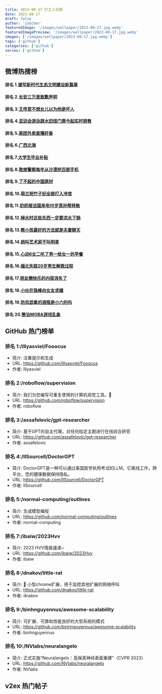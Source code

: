 ```yaml
---
title: 2023-08-17 打工人日报
date: 2023-08-17
draft: false
author: 'jobcher'
featuredImage: '/images/wallpaper/2023-08-17.jpg.webp'
featuredImagePreview: '/images/wallpaper/2023-08-17.jpg.webp'
images: ['/images/wallpaper/2023-08-17.jpg.webp']
tags: ['github']
categories: ['github']
series: ['github']
---
```


## 微博热搜榜

#### 排名 1.[谱写新时代生态文明建设新篇章](https://s.weibo.com/weibo?q=谱写新时代生态文明建设新篇章)
#### 排名 2.[长安三万里致歉声明](https://s.weibo.com/weibo?q=长安三万里致歉声明)
#### 排名 3.[王传君不想女儿以为他是坏人](https://s.weibo.com/weibo?q=王传君不想女儿以为他是坏人)
#### 排名 4.[亚运会游泳跳水田径门票今起实时销售](https://s.weibo.com/weibo?q=亚运会游泳跳水田径门票今起实时销售)
#### 排名 5.[美团外卖直播好香](https://s.weibo.com/weibo?q=美团外卖直播好香)
#### 排名 6.[广西北海](https://s.weibo.com/weibo?q=广西北海)
#### 排名 7.[大学生毕业补贴](https://s.weibo.com/weibo?q=大学生毕业补贴)
#### 排名 8.[敦煌警察每年从沙漠挖百部手机](https://s.weibo.com/weibo?q=敦煌警察每年从沙漠挖百部手机)
#### 排名 9.[了不起的中国原材](https://s.weibo.com/weibo?q=了不起的中国原材)
#### 排名 10.[萌兰把竹子妃全部打入冷宫](https://s.weibo.com/weibo?q=萌兰把竹子妃全部打入冷宫)
#### 排名 11.[奶奶接法国来电10岁乖孙帮转账](https://s.weibo.com/weibo?q=奶奶接法国来电10岁乖孙帮转账)
#### 排名 12.[焯水时这些东西一定要凉水下锅](https://s.weibo.com/weibo?q=焯水时这些东西一定要凉水下锅)
#### 排名 13.[教小孩最好的方法就是夫妻聊天](https://s.weibo.com/weibo?q=教小孩最好的方法就是夫妻聊天)
#### 排名 14.[她叫艺术家不叫明星](https://s.weibo.com/weibo?q=她叫艺术家不叫明星)
#### 排名 15.[心动6女二吃了男一给女一的早餐](https://s.weibo.com/weibo?q=心动6女二吃了男一给女一的早餐)
#### 排名 16.[缅北失联20岁男生解救过程](https://s.weibo.com/weibo?q=缅北失联20岁男生解救过程)
#### 排名 17.[朋友圈快乐的内容消失了](https://s.weibo.com/weibo?q=朋友圈快乐的内容消失了)
#### 排名 18.[小伙在珠峰向女友求婚](https://s.weibo.com/weibo?q=小伙在珠峰向女友求婚)
#### 排名 19.[防风邶拿的酒瓶是小六的吗](https://s.weibo.com/weibo?q=防风邶拿的酒瓶是小六的吗)
#### 排名 20.[整治MOBA游戏乱象](https://s.weibo.com/weibo?q=整治MOBA游戏乱象)
## GitHub 热门榜单

### 排名 1:/lllyasviel/Fooocus
- 简介: 注重提示和生成
- URL: https://github.com/lllyasviel/Fooocus
- 作者: lllyasviel 

### 排名 2:/roboflow/supervision
- 简介: 我们为您编写可重复使用的计算机视觉工具。💜
- URL: https://github.com/roboflow/supervision
- 作者: roboflow 

### 排名 3:/assafelovic/gpt-researcher
- 简介: 基于GPT的自主代理，对任何给定主题进行在线综合研究
- URL: https://github.com/assafelovic/gpt-researcher
- 作者: assafelovic 

### 排名 4:/llSourcell/DoctorGPT
- 简介: DoctorGPT是一种可以通过美国医学执照考试的LLM。它离线工作，跨平台，您的健康数据保持隐私。
- URL: https://github.com/llSourcell/DoctorGPT
- 作者: llSourcell 

### 排名 5:/normal-computing/outlines
- 简介: 生成模型编程
- URL: https://github.com/normal-computing/outlines
- 作者: normal-computing 

### 排名 7:/ibaiw/2023Hvv
- 简介: 2023 HVV情报速递~
- URL: https://github.com/ibaiw/2023Hvv
- 作者: ibaiw 

### 排名 8:/dnakov/little-rat
- 简介: 🐀 小型chrome扩展，用于监控其他扩展的网络呼叫
- URL: https://github.com/dnakov/little-rat
- 作者: dnakov 

### 排名 9:/binhnguyennus/awesome-scalability
- 简介: 可扩展、可靠和性能良好的大型系统的模式
- URL: https://github.com/binhnguyennus/awesome-scalability
- 作者: binhnguyennus 

### 排名 10:/NVlabs/neuralangelo
- 简介: 正式实施“Neuralangelo：高保真神经表面重建”（CVPR 2023）
- URL: https://github.com/NVlabs/neuralangelo
- 作者: NVlabs 

## v2ex 热门帖子

